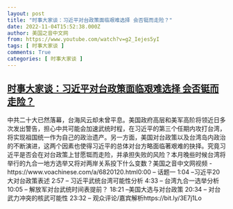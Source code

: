 ```yaml
---
layout: post
title: "时事大家谈：习近平对台政策面临艰难选择 会否铤而走险？"
date: 2022-11-04T15:52:38.000Z
author: 美国之音中文网
from: https://www.youtube.com/watch?v=g2_Iejes5yI
tags: [ 时事大家谈 ]
comments: True
categories: [ 时事大家谈 ]
---
```

<!--1667577158000-->
[时事大家谈：习近平对台政策面临艰难选择 会否铤而走险？](https://www.youtube.com/watch?v=g2_Iejes5yI)
------

<div>
中共二十大已然落幕，台海风云却未曾平息。美国政府高层和美军高阶将领近日多次发出警告，担心中共可能会加速武统时程，在习近平的第三个任期内攻打台湾，将实现祖国统一作为自己的政治遗产。另一方面，美国对台政策以及台湾岛内政治的不断演进，这两个因素也使得习近平的总体对台方略面临著艰难的抉择。究竟习近平是否会在对台政策上甘愿铤而走险，并承担失败的风险？本月晚些时候台湾将举行的九合一地方选举又将对两岸关系投下什么变数？美国之音中文网视频 - https://www.voachinese.com/a/6820120.html0:00 – 话题一 1:04 –习近平20大对台政策表述 2:57 – 习近平武统台湾可能性分析 4:33 – 台湾九合一选举分析 10:05 – 解放军对台武统时间表提前？ 18:21 –美国大选与对台政策 20:34 – 对台武力冲突的核武可能性 23:32 – 观众评论/嘉宾解析https://bit.ly/3E7j1Lo
</div>
